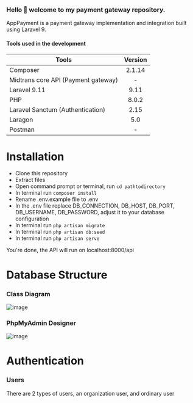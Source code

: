 ### Hello 👋 welcome to my payment gateway repository.

AppPayment is a payment gateway implementation and integration built using Laravel 9.

#### Tools used in the development

| Tools                                | Version       |
| -------------                        |:-------------:|
| Composer                             | 2.1.14        |
| Midtrans core API (Payment gateway)  | -             |
| Laravel 9.11                         | 9.11          |
| PHP                                  | 8.0.2         |
| Laravel Sanctum (Authentication)     | 2.15          |
| Laragon                              | 5.0           |
| Postman                              | -             | 

# Installation
* Clone this repository 
* Extract files
* Open command prompt or terminal, run `cd pathtodirectory`
* In terminal run `composer install`
* Rename .env.example file to .env
* In the .env file replace DB_CONNECTION, DB_HOST, DB_PORT, DB_USERNAME, DB_PASSWORD, adjust it to your database configuration
* In terminal run `php artisan migrate`
* In terminal run `php artisan db:seed`
* In terminal run `php artisan serve`

You're done, the API will run on localhost:8000/api

# Database Structure
### Class Diagram
![image](https://user-images.githubusercontent.com/11209553/174081989-9958cff8-2bec-40cc-a779-66a1574d5aa0.png)

### PhpMyAdmin Designer
![image](https://user-images.githubusercontent.com/11209553/174083007-0738424b-81a4-40d7-9cb9-673fc75f4ee6.png)


# Authentication
### Users
There are 2 types of users, an organization user, and ordinary user



